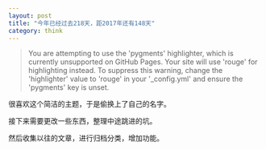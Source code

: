 ```yaml
---
layout: post
title: "今年已经过去218天，距2017年还有148天"
category: think
---
```

>You are attempting to use the 'pygments' highlighter, which is currently unsupported on GitHub Pages. Your site will use 'rouge' for highlighting instead. To suppress this warning, change the 'highlighter' value to 'rouge' in your '_config.yml' and ensure the 'pygments' key is unset.
  
很喜欢这个简洁的主题，于是偷换上了自己的名字。
  
接下来需要更改一些东西，整理中途跳进的坑。
  
然后收集以往的文章，进行归档分类，增加功能。
